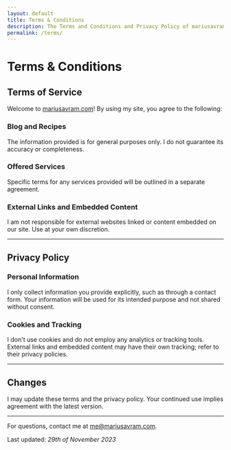 ```yaml
---
layout: default
title: Terms & Conditions
description: The Terms and Conditions and Privacy Policy of mariusavram.com
permalink: /terms/
---
```


# Terms & Conditions

## Terms of Service

Welcome to [mariusavram.com](https://mariusavram.com)! By using my site, you agree to the following:

### Blog and Recipes

The information provided is for general purposes only. I do not guarantee its accuracy or completeness.

### Offered Services

Specific terms for any services provided will be outlined in a separate agreement.

### External Links and Embedded Content

I am not responsible for external websites linked or content embedded on our site. Use at your own discretion.

---

## Privacy Policy

### Personal Information

I only collect information you provide explicitly, such as through a contact form. Your information will be used for its intended purpose and not shared without consent.

### Cookies and Tracking

I don't use cookies and do not employ any analytics or tracking tools. External links and embedded content may have their own tracking; refer to their privacy policies.

---

## Changes

I may update these terms and the privacy policy. Your continued use implies agreement with the latest version.

---

For questions, contact me at [me@mariusavram.com](mailto:me@mariusavram.com).

Last updated: _29th of November 2023_